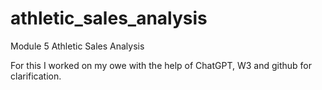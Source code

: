 # athletic_sales_analysis
Module 5 Athletic Sales Analysis


For this I worked on my owe with the help of ChatGPT, W3 and github for clarification.  